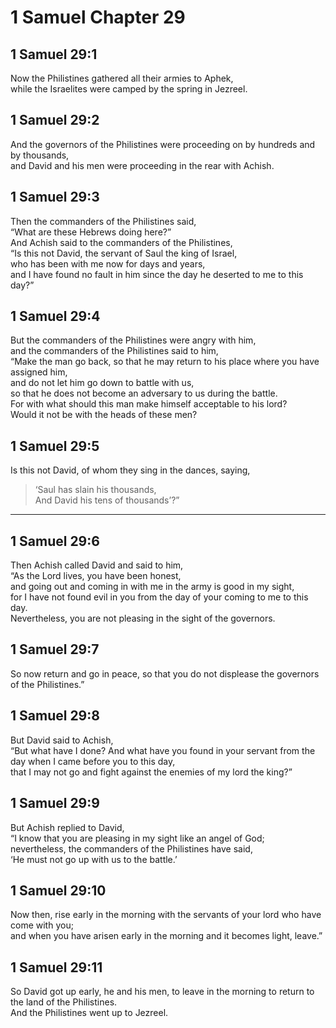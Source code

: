 # 1 Samuel Chapter 29

## 1 Samuel 29:1

Now the Philistines gathered all their armies to Aphek,  
while the Israelites were camped by the spring in Jezreel.

## 1 Samuel 29:2

And the governors of the Philistines were proceeding on by hundreds and by thousands,  
and David and his men were proceeding in the rear with Achish.

## 1 Samuel 29:3

Then the commanders of the Philistines said,  
“What are these Hebrews doing here?”  
And Achish said to the commanders of the Philistines,  
“Is this not David, the servant of Saul the king of Israel,  
who has been with me now for days and years,  
and I have found no fault in him since the day he deserted to me to this day?”

## 1 Samuel 29:4

But the commanders of the Philistines were angry with him,  
and the commanders of the Philistines said to him,  
“Make the man go back, so that he may return to his place where you have assigned him,  
and do not let him go down to battle with us,  
so that he does not become an adversary to us during the battle.  
For with what should this man make himself acceptable to his lord?  
Would it not be with the heads of these men?

## 1 Samuel 29:5

Is this not David, of whom they sing in the dances, saying,

> ‘Saul has slain his thousands,  
> And David his tens of thousands’?”

---

## 1 Samuel 29:6

Then Achish called David and said to him,  
“As the Lord lives, you have been honest,  
and going out and coming in with me in the army is good in my sight,  
for I have not found evil in you from the day of your coming to me to this day.  
Nevertheless, you are not pleasing in the sight of the governors.

## 1 Samuel 29:7

So now return and go in peace, so that you do not displease the governors of the Philistines.”

## 1 Samuel 29:8

But David said to Achish,  
“But what have I done? And what have you found in your servant from the day when I came before you to this day,  
that I may not go and fight against the enemies of my lord the king?”

## 1 Samuel 29:9

But Achish replied to David,  
“I know that you are pleasing in my sight like an angel of God;  
nevertheless, the commanders of the Philistines have said,  
‘He must not go up with us to the battle.’

## 1 Samuel 29:10

Now then, rise early in the morning with the servants of your lord who have come with you;  
and when you have arisen early in the morning and it becomes light, leave.”

## 1 Samuel 29:11

So David got up early, he and his men, to leave in the morning to return to the land of the Philistines.  
And the Philistines went up to Jezreel.
